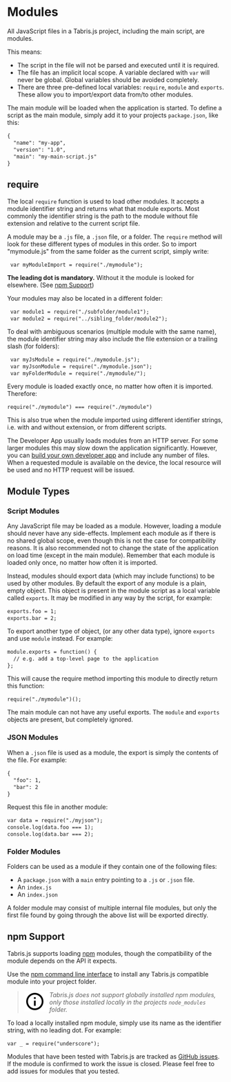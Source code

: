 # Modules

All JavaScript files in a Tabris.js project, including the main script, are modules.

This means:

* The script in the file will not be parsed and executed until it is required.
* The file has an implicit local scope. A variable declared with `var` will never be global. Global variables should be avoided completely.
* There are three pre-defined local variables: `require`, `module` and `exports`. These allow you to import/export data from/to other modules.

The main module will be loaded when the application is started. To define a script as the main module, simply add it to your projects `package.json`, like this:

    {
      "name": "my-app",
      "version": "1.0",
      "main": "my-main-script.js"
    }

## require

The local `require` function is used to load other modules. It accepts a module identifier string and returns what that module exports.
Most commonly the identifier string is the path to the module without file extension and relative to the current script file.

A module may be a `.js` file, a `.json` file, or a folder. The `require` method will look for these different types of modules in this order. So to import "mymodule.js" from the same folder as the current script, simply write:

     var myModuleImport = require("./mymodule");

**The leading dot is mandatory.** Without it the module is looked for elsewhere. (See [npm Support](#npm-support))

Your modules may also be located in a different folder:

     var module1 = require("./subfolder/module1");
     var module2 = require("../sibling_folder/module2");

To deal with ambiguous scenarios (multiple module with the same name), the module identifier string may also include the file extension or a trailing slash (for folders):

     var myJsModule = require("./mymodule.js");
     var myJsonModule = require("./mymodule.json");
     var myFolderModule = require("./mymodule/");

Every module is loaded exactly once, no matter how often it is imported. Therefore:

    require("./mymodule") === require("./mymodule")

This is also true when the module imported using different identifier strings, i.e. with and without extension, or from different scripts.

The Developer App usually loads modules from an HTTP server. For some larger modules this may slow down the application significantly. However, you can [build your own developer app](build.md) and include any number of files. When a requested module is available on the device, the local resource will be used and no HTTP request will be issued.

## Module Types

### Script Modules

Any JavaScript file may be loaded as a module. However, loading a module should never have any side-effects. Implement each module as if there is no shared global scope, even though this is not the case for compatibility reasons. It is also recommended not to change the state of the application on load time (except in the main module). Remember that each module is loaded only once, no matter how often it is imported.

Instead, modules should export data (which may include functions) to be used by other modules. By default the export of any module is a plain, empty object. This object is present in the module script as a local variable called `exports`. It may be modified in any way by the script, for example:

    exports.foo = 1;
    exports.bar = 2;

To export another type of object, (or any other data type), ignore `exports` and use `module` instead. For example:

    module.exports = function() {
      // e.g. add a top-level page to the application
    };

This will cause the require method importing this module to directly return this function:

    require("./mymodule")();

The main module can not have any useful exports. The `module` and `exports` objects are present, but completely ignored.

### JSON Modules

When a `.json` file is used as a module, the export is simply the contents of the file. For example:

    {
      "foo": 1,
      "bar": 2
    }

Request this file in another module:

    var data = require("./myjson");
    console.log(data.foo === 1);
    console.log(data.bar === 2);

### Folder Modules

Folders can be used as a module if they contain one of the following files:

* A `package.json` with a `main` entry pointing to a `.js` or `.json` file.
* An `index.js`
* An `index.json`

A folder module may consist of multiple internal file modules, but only the first file found by going through the above list will be exported directly.

## npm Support

Tabris.js supports loading [npm](https://www.npm.org) modules, though the compatibility of the module depends on the API it expects.

Use the [npm command line interface](https://www.npmjs.org/doc/) to install any Tabris.js compatible module into your project folder.

> <img align="left" src="img/note.png"> <i>Tabris.js does *not* support globally installed npm modules, only those installed locally in the projects `node_modules` folder.</i>

To load a locally installed npm module, simply use its name as the identifier string, with no leading dot. For example:

    var _ = require("underscore");

Modules that have been tested with Tabris.js are tracked as [GitHub issues](https://github.com/eclipsesource/tabris-js/issues?q=label%3A%22compatibility+npm%22). If the module is confirmed to work the issue is closed. Please feel free to add issues for modules that you tested.

